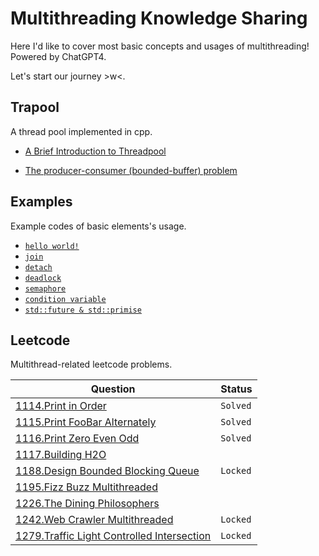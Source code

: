 # Multithreading Knowledge Sharing

Here I'd like to cover most basic concepts and usages of multithreading! Powered by ChatGPT4. 

Let's start our journey >w<.

## Trapool

A thread pool implemented in cpp. 

* [A Brief Introduction to Threadpool](trapool/docs/threadpool.md)

* [The producer-consumer (bounded-buffer) problem](trapool/docs/producer&consumer.md)

## Examples

Example codes of basic elements's usage.

* [`hello world!`](examples/1.hello_world.cpp)
* [`join`](examples/2.join.cpp)
* [`detach`](examples/3.detach.cpp)
* [`deadlock`](examples/4.deadlock.cpp)
* [`semaphore`](examples/5.semaphore.cpp)
* [`condition variable`](examples/6.condition_variable.cpp)
* [`std::future & std::primise`](examples/7.future&promise.cpp)

## Leetcode

Multithread-related leetcode problems.

| Question                                                     | Status   |
| ------------------------------------------------------------ | -------- |
| [1114.Print in Order](https://leetcode.com/problems/print-in-order/) | `Solved` |
| [1115.Print FooBar Alternately](https://leetcode.com/problems/print-foobar-alternately/) | `Solved` |
| [1116.Print Zero Even Odd](https://leetcode.com/problems/print-zero-even-odd/) | `Solved` |
| [1117.Building H2O](https://leetcode.com/problems/building-h2o) |          |
| [1188.Design Bounded Blocking Queue](https://leetcode.com/problems/design-bounded-blocking-queue) | `Locked` |
| [1195.Fizz Buzz Multithreaded](https://leetcode.com/problems/fizz-buzz-multithreaded) |          |
| [1226.The Dining Philosophers](https://leetcode.com/problems/the-dining-philosophers) |          |
| [1242.Web Crawler Multithreaded](https://leetcode.com/problems/web-crawler-multithreaded) | `Locked` |
| [1279.Traffic Light Controlled Intersection](https://leetcode.com/problems/traffic-light-controlled-intersection) | `Locked` |





